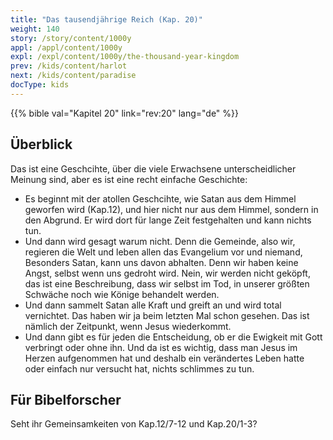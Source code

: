 ```yaml
---
title: "Das tausendjährige Reich (Kap. 20)"
weight: 140
story: /story/content/1000y
appl: /appl/content/1000y
expl: /expl/content/1000y/the-thousand-year-kingdom
prev: /kids/content/harlot
next: /kids/content/paradise
docType: kids
---
```


{{% bible val="Kapitel 20" link="rev:20" lang="de" %}}


## Überblick

Das ist eine Geschcihte, über die viele Erwachsene unterscheidlicher Meinung sind, aber es ist eine recht einfache Geschichte:
- Es beginnt mit der atollen Geschcihte, wie Satan aus dem Himmel geworfen wird (Kap.12), und hier nicht nur aus dem Himmel, sondern in den Abgrund. Er wird dort für lange Zeit festgehalten und kann nichts tun.
- Und dann wird gesagt warum nicht. Denn die Gemeinde, also wir, regieren die Welt und leben allen das Evangelium vor und niemand, Besonders Satan, kann uns davon abhalten. Denn wir haben keine Angst, selbst wenn uns gedroht wird. Nein, wir werden nicht geköpft, das ist eine Beschreibung, dass wir selbst im Tod, in unserer größten Schwäche noch wie Könige behandelt werden.
- Und dann sammelt Satan alle Kraft und greift an und wird total vernichtet. Das haben wir ja beim letzten Mal schon gesehen. Das ist nämlich der Zeitpunkt, wenn Jesus wiederkommt.
- Und dann gibt es für jeden die Entscheidung, ob er die Ewigkeit mit Gott verbringt oder ohne ihn. Und da ist es wichtig, dass man Jesus im Herzen aufgenommen hat und deshalb ein verändertes Leben hatte oder einfach nur versucht hat, nichts schlimmes zu tun.

## Für Bibelforscher

Seht ihr Gemeinsamkeiten von Kap.12/7-12 und Kap.20/1-3?
